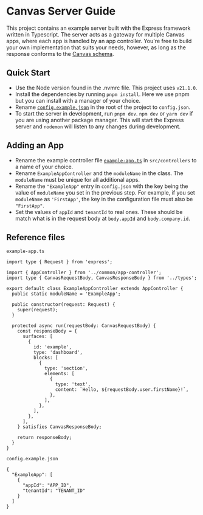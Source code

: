 # Canvas Server Guide

This project contains an example server built with the Express framework written in Typescript. The server acts as a gateway for multiple Canvas apps, where each app is handled by an app controller. You're free to build your own implementation that suits your needs, however, as long as the response conforms to the [Canvas schema](https://github.com/sednasystems/sedna-canvas-example/blob/main/schemas/canvas-response-schema.json).

## Quick Start

- Use the Node version found in the .nvmrc file. This project uses `v21.1.0`.
- Install the dependencies by running `pnpm install`. Here we use pnpm but you can install with a manager of your choice.
- Rename [`config.example.json`](https://github.com/sednasystems/sedna-canvas-example/blob/main/config.example.json) in the root of the project to `config.json`.
- To start the server in development, run `pnpm dev`. `npm dev` or `yarn dev` if you are using another package manager. This will start the Express server and `nodemon` will listen to any changes during development.

## Adding an App

- Rename the example controller file [`example-app.ts`](https://github.com/sednasystems/sedna-canvas-example/blob/main/src/controllers/example-app.ts) in `src/controllers` to a name of your choice.
- Rename `ExampleAppController` and the `moduleName` in the class. The `moduleName` must be unique for all additional apps.
- Rename the `"ExampleApp"` entry in `config.json` with the key being the value of `moduleName` you set in the previous step. For example, if you set `moduleName` as `'FirstApp'`, the key in the configuration file must also be `"FirstApp"`.
- Set the values of `appId` and `tenantId` to real ones. These should be match what is in the request body at `body.appId` and `body.company.id`.

## Reference files

`example-app.ts`

```
import type { Request } from 'express';

import { AppController } from '../common/app-controller';
import type { CanvasRequestBody, CanvasResponseBody } from '../types';

export default class ExampleAppController extends AppController {
  public static moduleName = 'ExampleApp';

  public constructor(request: Request) {
    super(request);
  }

  protected async run(requestBody: CanvasRequestBody) {
    const responseBody = {
      surfaces: [
        {
          id: 'example',
          type: 'dashboard',
          blocks: [
            {
              type: 'section',
              elements: [
                {
                  type: 'text',
                  content: `Hello, ${requestBody.user.firstName}!`,
                },
              ],
            },
          ],
        },
      ],
    } satisfies CanvasResponseBody;

    return responseBody;
  }
}
```

`config.example.json`

```
{
  "ExampleApp": [
    {
      "appId": "APP_ID",
      "tenantId": "TENANT_ID"
    }
  ]
}
```

